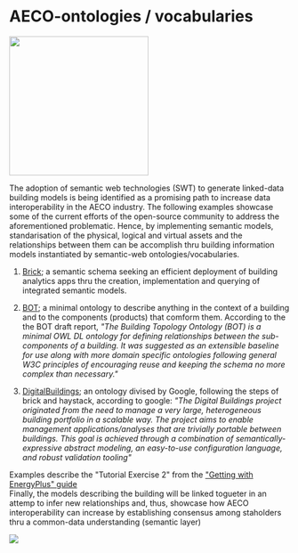 # AECO-ontologies / vocabularies

<img src="https://upload.wikimedia.org/wikipedia/commons/thumb/f/f3/Rdf_logo.svg/1200px-Rdf_logo.svg.png" width="250"/>

The adoption of semantic web technologies (SWT)
to generate linked-data building models is being identified as a 
promising path to increase data interoperability in the AECO industry. The following examples showcase some of the current efforts of the open-source 
community to address the aforementioned problematic. Hence, by implementing 
semantic models, standarisation of the physical, 
logical and virtual assets and the relationships between them can be accomplish 
thru building information models instantiated by semantic-web 
ontologies/vocabularies.

1. [Brick](https://brickschema.org); a semantic schema seeking an efficient deployment of building
analytics apps thru the creation, implementation  and querying of integrated 
semantic models.

2. [BOT](https://w3c-lbd-cg.github.io/bot); a minimal ontology to describe anything in the context of a building 
and to the components (products) that comform them. According to the the BOT 
draft report, _"The Building Topology Ontology (BOT) is a minimal OWL DL
ontology for defining relationships between the sub-components of a building. 
It was suggested as an extensible baseline for use along with more domain 
specific ontologies following general W3C principles of encouraging reuse and 
keeping the schema no more complex than necessary."_ 

3. [DigitalBuildings](https://google.github.io/digitalbuildings); an ontology divised by Google, following the steps of brick 
and haystack, according to google: _"The Digital Buildings project originated 
from the need to manage a very large, heterogeneous building portfolio in a 
scalable way. The project aims to enable management applications/analyses that 
are trivially portable between buildings. This goal is achieved through a 
combination of semantically-expressive abstract modeling, an easy-to-use 
configuration language, and robust validation tooling"_  

Examples describe the "Tutorial Exercise 2" from the ["Getting with EnergyPlus"
guide](https://energyplus.net/sites/default/files/pdfs_v8.3.0/GettingStarted.pdf)  
Finally, the models describing the building will be linked togueter 
in an attemp to infer new relationships and, thus, showcase how
AECO interoperability can increase by establishing consensus among staholders 
thru a common-data understanding (semantic layer)

<img src="https://www.energyplus.net/sites/default/files/docs/site_v8.3.0/GettingStarted/media/image020.png"/>


